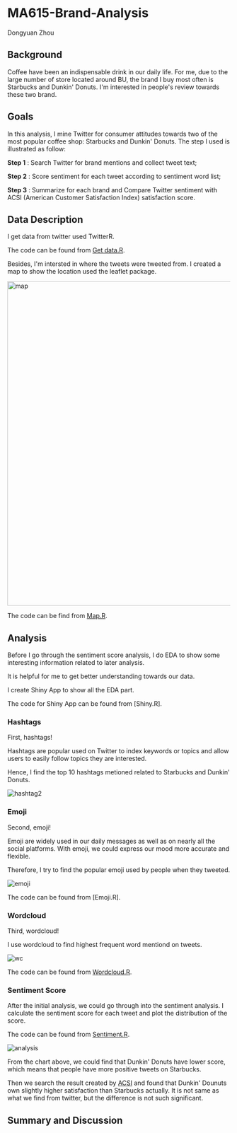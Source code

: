 
# MA615-Brand-Analysis
Dongyuan Zhou

## Background
Coffee have been an indispensable drink in our daily life. For me, due to the large number of store located around BU, the brand I buy most often is Starbucks and Dunkin' Donuts. I'm interested in people's review towards these two brand.

## Goals
In this analysis, I mine Twitter for consumer attitudes towards two of the most popular coffee shop: Starbucks and Dunkin' Donuts.
The step I used is illustrated as follow:

**Step 1** : Search Twitter for brand mentions and collect tweet text;

**Step 2** : Score sentiment for each tweet according to sentiment word list;

**Step 3** : Summarize for each brand and Compare Twitter sentiment with ACSI (American Customer Satisfaction Index) satisfaction score.

## Data Description
I get data from twitter used TwitterR.

The code can be found from [Get data.R](https://github.com/DongyuanZhou/MA615-Brand-Analysis/blob/master/Get%20data.R).

Besides, I'm intersted in where the tweets were tweeted from. I created a map to show the location used the leaflet package.

<img width="734" alt="map" src="https://user-images.githubusercontent.com/32685027/34064896-bfccd116-e1ca-11e7-9772-5383f1d2b4f5.png">

The code can be find from [Map.R](https://github.com/DongyuanZhou/MA615-Brand-Analysis/blob/master/Map.R).

## Analysis
Before I go through the sentiment score analysis, I do EDA to show some interesting information related to later analysis. 

It is helpful for me to get better understanding towards our data. 

I create Shiny App to show all the EDA part. 

The code for Shiny App can be found from [Shiny.R].

### Hashtags
First, hashtags! 

Hashtags are popular used on Twitter to index keywords or topics and allow users to easily follow topics they are interested. 

Hence, I find the top 10 hashtags metioned related to Starbucks and Dunkin' Donuts.

![hashtag2](https://user-images.githubusercontent.com/32685027/34074251-3ab02050-e279-11e7-824b-6b5b04b13f38.png)

### Emoji
Second, emoji! 

Emoji are widely used in our daily messages as well as on nearly all the social platforms. With emoji, we could express our mood more accurate and flexible. 

Therefore, I try to find the popular emoji used by people when they tweeted. 

![emoji](https://user-images.githubusercontent.com/32685027/34073983-ecf1210c-e273-11e7-86ce-cc8f0e9c7dfa.png)

The code can be found from [Emoji.R].

### Wordcloud
Third, wordcloud! 

I use wordcloud to find highest frequent word mentiond on tweets. 

![wc](https://user-images.githubusercontent.com/32685027/34074101-3976f270-e276-11e7-9635-9dee6e70ebc4.png)

The code can be found from [Wordcloud.R](https://github.com/DongyuanZhou/MA615-Brand-Analysis/blob/master/Wordcloud.R).

### Sentiment Score
After the initial analysis, we could go through into the sentiment analysis. I calculate the sentiment score for each tweet and plot the distribution of the score. 

The code can be found from [Sentiment.R](https://github.com/DongyuanZhou/MA615-Brand-Analysis/blob/master/Sentiment.R).

![analysis](https://user-images.githubusercontent.com/32685027/34064324-325467b2-e1c6-11e7-9653-d7b44f36163b.png)

From the chart above, we could find that Dunkin' Donuts have lower score, which means that people have more positive tweets on Starbucks.

Then we search the result created by [ACSI](www.theacsi.org/index.php?option=com_content&view=article&id=149&catid=&Itemid=214&c=Dunkin%5C%27+Donuts) and found that Dunkin' Dounuts own slightly higher satisfaction than Starbucks actually.
It is not same as what we find from twitter, but the difference is not such significant.
## Summary and Discussion
